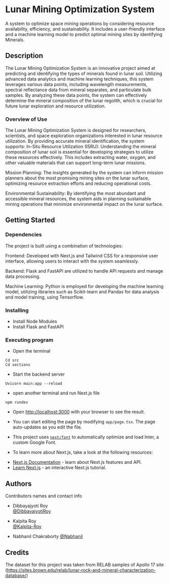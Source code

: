 # Lunar Mining Optimization System

A system to optimize space mining operations by considering resource availability, efficiency, and sustainability. It includes a user-friendly interface and a machine learning model to predict optimal mining sites by identifying Minerals.

## Description

The Lunar Mining Optimization System is an innovative project aimed at predicting and identifying the types of minerals found in lunar soil. Utilizing advanced data analytics and machine learning techniques, this system leverages various data points, including wavelength measurements, spectral reflectance data from mineral separates, and particulate bulk samples. By analyzing these data points, the system can effectively determine the mineral composition of the lunar regolith, which is crucial for future lunar exploration and resource utilization.

### Overview of Use

The Lunar Mining Optimization System is designed for researchers, scientists, and space exploration organizations interested in lunar resource utilization. By providing accurate mineral identification, the system supports:
In-Situ Resource Utilization (ISRU): Understanding the mineral composition of lunar soil is essential for developing strategies to utilize these resources effectively. This includes extracting water, oxygen, and other valuable materials that can support long-term lunar missions.

Mission Planning: The insights generated by the system can inform mission planners about the most promising mining sites on the lunar surface, optimizing resource extraction efforts and reducing operational costs.

Environmental Sustainability: By identifying the most abundant and accessible mineral resources, the system aids in planning sustainable mining operations that minimize environmental impact on the lunar surface.

## Getting Started

### Dependencies

The project is built using a combination of technologies:

Frontend: Developed with Next.js and Tailwind CSS for a responsive user interface, allowing users to interact with the system seamlessly.

Backend: Flask and FastAPI are utilized to handle API requests and manage data processing.

Machine Learning: Python is employed for developing the machine learning model, utilizing libraries such as Scikit-learn and Pandas for data analysis and model training, using Tensorflow.

### Installing

* Install Node Modules
* Install Flask and FastAPI

### Executing program

* Open the terminal
```
Cd src
Cd sections
```
* Start the backend server
```
Uvicorn main:app --reload
```

* open another terminal and run Next.js file

```
npm rundev
```
* Open [http://localhost:3000](http://localhost:3000) with your browser to see the result.

* You can start editing the page by modifying `app/page.tsx`. The page auto-updates as you edit the file.

* This project uses [`next/font`](https://nextjs.org/docs/basic-features/font-optimization) to automatically optimize and load Inter, a custom Google Font.

* To learn more about Next.js, take a look at the following resources:

- [Next.js Documentation](https://nextjs.org/docs) - learn about Next.js features and API.
- [Learn Next.js](https://nextjs.org/learn) - an interactive Next.js tutorial.


## Authors

Contributors names and contact info

* Dibbayajyoti Roy  
 [@DibbayajyotiRoy](https://github.com/DibbayajyotiRoy)

* Kalpita Roy  
 [@Kalpita-Roy](https://github.com/Kalpita-Roy)

* Nabhanil Chakraborty 
 [@Nabhanil](https://github.com/Nabhanil)


## Credits

The dataset for this project was taken from RELAB samples of Apollo 17 site  (https://sites.brown.edu/relab/lunar-rock-and-mineral-characterization-database/) 
